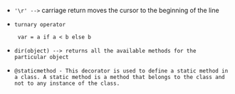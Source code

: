- `'\r' -->` carriage return 
   moves the cursor to the beginning of the line
- `turnary operator`
  ```
   var = a if a < b else b
  ```

- `dir(object) --> returns all the available methods for the particular object`
- `@staticmethod - This decorator is used to define a static method in a class. A static method is a method that belongs to the class and not to any instance of the class.`
